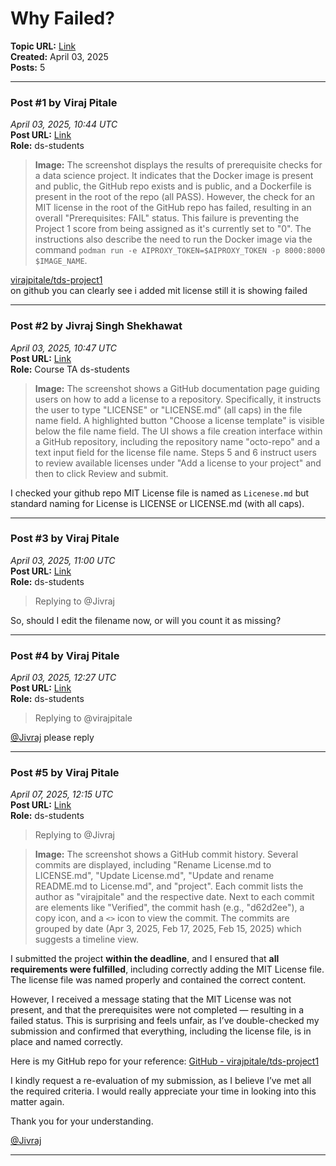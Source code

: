 # Why Failed?
**Topic URL:** [Link](https://discourse.onlinedegree.iitm.ac.in/t/why-failed/171672)  
**Created:** April 03, 2025  
**Posts:** 5  

---

### Post #1 by **Viraj Pitale**
*April 03, 2025, 10:44 UTC*  
**Post URL:** [Link](https://discourse.onlinedegree.iitm.ac.in/t/why-failed/171672/1)  
**Role:**  ds-students



> **Image:** The screenshot displays the results of prerequisite checks for a data science project. It indicates that the Docker image is present and public, the GitHub repo exists and is public, and a Dockerfile is present in the root of the repo (all PASS). However, the check for an MIT license in the root of the GitHub repo has failed, resulting in an overall "Prerequisites: FAIL" status. This failure is preventing the Project 1 score from being assigned as it's currently set to "0". The instructions also describe the need to run the Docker image via the command `podman run -e AIPROXY_TOKEN=$AIPROXY_TOKEN -p 8000:8000 $IMAGE_NAME`.



  
[virajpitale/tds-project1](https://github.com/virajpitale/tds-project1)  
on github you can clearly see i added mit license still it is showing failed

---

### Post #2 by **Jivraj Singh Shekhawat**
*April 03, 2025, 10:47 UTC*  
**Post URL:** [Link](https://discourse.onlinedegree.iitm.ac.in/t/why-failed/171672/2)  
**Role:** Course TA ds-students



> **Image:** The screenshot shows a GitHub documentation page guiding users on how to add a license to a repository. Specifically, it instructs the user to type "LICENSE" or "LICENSE.md" (all caps) in the file name field. A highlighted button "Choose a license template" is visible below the file name field. The UI shows a file creation interface within a GitHub repository, including the repository name "octo-repo" and a text input field for the license file name. Steps 5 and 6 instruct users to review available licenses under "Add a license to your project" and then to click Review and submit.



I checked your github repo MIT License file is named as `Licenese.md` but standard naming for License is LICENSE or LICENSE.md (with all caps).

---

### Post #3 by **Viraj Pitale**
*April 03, 2025, 11:00 UTC*  
**Post URL:** [Link](https://discourse.onlinedegree.iitm.ac.in/t/why-failed/171672/3)  
**Role:**  ds-students
> Replying to @Jivraj

So, should I edit the filename now, or will you count it as missing?

---

### Post #4 by **Viraj Pitale**
*April 03, 2025, 12:27 UTC*  
**Post URL:** [Link](https://discourse.onlinedegree.iitm.ac.in/t/why-failed/171672/4)  
**Role:**  ds-students
> Replying to @virajpitale

[@Jivraj](https://discourse.onlinedegree.iitm.ac.in/u/jivraj) please reply

---

### Post #5 by **Viraj Pitale**
*April 07, 2025, 12:15 UTC*  
**Post URL:** [Link](https://discourse.onlinedegree.iitm.ac.in/t/why-failed/171672/5)  
**Role:**  ds-students
> Replying to @Jivraj



> **Image:** The screenshot shows a GitHub commit history.  Several commits are displayed, including "Rename License.md to LICENSE.md", "Update License.md", "Update and rename README.md to License.md", and "project". Each commit lists the author as "virajpitale" and the respective date.  Next to each commit are elements like "Verified", the commit hash (e.g., "d62d2ee"), a copy icon, and a `<>` icon to view the commit.  The commits are grouped by date (Apr 3, 2025, Feb 17, 2025, Feb 15, 2025) which suggests a timeline view.



  
I submitted the project **within the deadline**, and I ensured that **all requirements were fulfilled**, including correctly adding the MIT License file. The license file was named properly and contained the correct content.

However, I received a message stating that the MIT License was not present, and that the prerequisites were not completed — resulting in a failed status. This is surprising and feels unfair, as I’ve double-checked my submission and confirmed that everything, including the license file, is in place and named correctly.

Here is my GitHub repo for your reference: [GitHub - virajpitale/tds-project1](https://github.com/virajpitale/tds-project1)

I kindly request a re-evaluation of my submission, as I believe I’ve met all the required criteria. I would really appreciate your time in looking into this matter again.

Thank you for your understanding.

[@Jivraj](https://discourse.onlinedegree.iitm.ac.in/u/jivraj)

---
